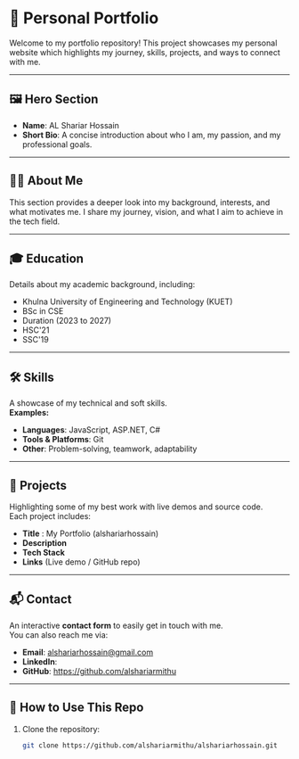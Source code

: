 # 🌟 Personal Portfolio

Welcome to my portfolio repository! This project showcases my personal website which highlights my journey, skills, projects, and ways to connect with me.  

---

## 🖼️ Hero Section
- **Name**: AL Shariar Hossain  
- **Short Bio**: A concise introduction about who I am, my passion, and my professional goals.  

---

## 👨‍💻 About Me
This section provides a deeper look into my background, interests, and what motivates me. I share my journey, vision, and what I aim to achieve in the tech field.  

---

## 🎓 Education
Details about my academic background, including:  
- Khulna University of Engineering and Technology (KUET)  
- BSc in CSE
- Duration (2023 to 2027)
- HSC'21
- SSC'19

---

## 🛠️ Skills
A showcase of my technical and soft skills.  
**Examples:**  
- **Languages**: JavaScript, ASP.NET, C# 
- **Tools & Platforms**: Git 
- **Other**: Problem-solving, teamwork, adaptability  

---

## 🚀 Projects
Highlighting some of my best work with live demos and source code.  
Each project includes:  
- **Title**  : My Portfolio (alshariarhossain)
- **Description**  
- **Tech Stack**  
- **Links** (Live demo / GitHub repo)  

---

## 📬 Contact
An interactive **contact form** to easily get in touch with me.  
You can also reach me via:  
- **Email**: alshariarhossain@gmail.com
- **LinkedIn**:  
- **GitHub**: https://github.com/alshariarmithu

---

## 📌 How to Use This Repo
1. Clone the repository:  
   ```bash
   git clone https://github.com/alshariarmithu/alshariarhossain.git
